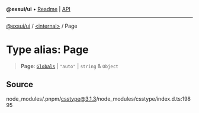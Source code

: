 **@exsui/ui** • [Readme](../../README.md) \| [API](../../globals.md)

***

[@exsui/ui](../../README.md) / [\<internal\>](../README.md) / Page

# Type alias: Page

> **Page**: [`Globals`](Globals.md) \| `"auto"` \| `string` & `Object`

## Source

node\_modules/.pnpm/csstype@3.1.3/node\_modules/csstype/index.d.ts:19895
